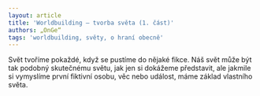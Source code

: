 ```yaml
---
layout: article
title: 'Worldbuilding – tvorba světa (1. část)'
authors: „OnGe“
tags: 'worldbuilding, světy, o hraní obecně'
---
```


Svět tvoříme pokaždé, když se pustíme do nějaké
fikce. Náš svět může být tak podobný skutečnému
světu, jak jen si dokážeme představit, ale
jakmile si vymyslíme první fiktivní osobu, věc
nebo událost, máme základ vlastního světa.
